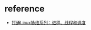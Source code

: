 # reference
- [打通Linux脉络系列：进程、线程和调度](https://www.bilibili.com/video/av79890150?from=search&seid=16722696720805999520)